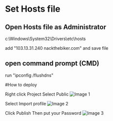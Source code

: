 ﻿# Set Hosts file

## Open Hosts file as Administrator

c:\Windows\System32\Drivers\etc\hosts

add "103.13.31.240 nackthebiker.com" and save file

## open command prompt (CMD)

run "ipconfig /flushdns"

#How to deploy

Right click Project Select Public
![Image 1](/howto/image1.png)

Select Import profile
![Image 2](/howto/image2.png)

Click Publish Then put your Password
![Image 3](/howto/image3.png)